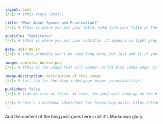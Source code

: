 ```yaml
---
layout: post
[//]: # (this stays "post")

title: "What About Spaces and Punctuation?"
[//]: # (this is where you put your title. make sure your title is the same name as the file)

subtitle: "Subtitulos"
[//]: # (this is where you put your subtitle. It appears in light grey under the title currently and underneath post on blog post index listing)

date: 2017-06-14
[//]: # (date probably won't be used long-term, but just add it if you want)

image: appfolio_button.png
[//]: # (this is the image that will appear on the blog index page. it'll be a fixed dimension for all images used. I may have to have 2 images; one for the blog index page and one for the header of the post itself)

image-description: description of this image
[//]: # (alt tag for the blog index page image. accessibility!)

published: false
[//]: # (can be true or false. if true, the post will show up on the blog index page, if not, it won't.)

[//]: # here's a markdown cheatsheet for formatting posts: https://kramdown.gettalong.org/quickref.html
---
```


And the content of the blog post goes here in all it's Markdown glory.
